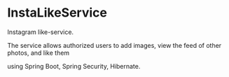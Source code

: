 # InstaLikeService

Instagram like-service.

The service allows authorized users to add images, view the feed of other photos, and like them

using Spring Boot, Spring Security, Hibernate.

